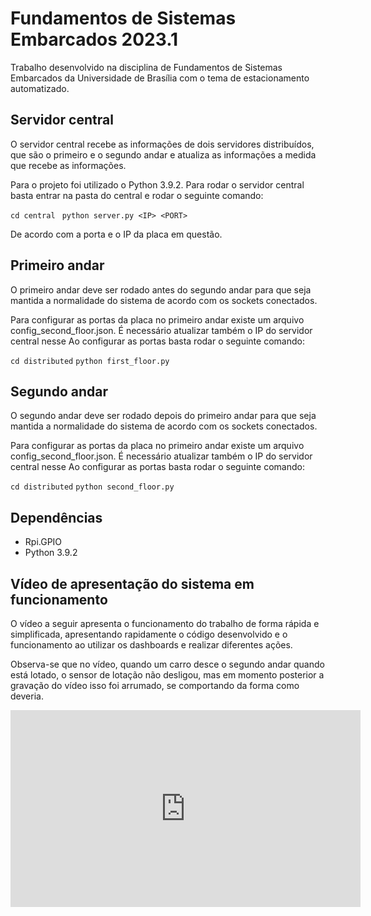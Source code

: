 # Fundamentos de Sistemas Embarcados 2023.1

Trabalho desenvolvido na disciplina de Fundamentos de Sistemas Embarcados da Universidade de Brasília com o tema de estacionamento automatizado. 

## Servidor central
O servidor central recebe as informações de dois servidores distribuídos, que são o primeiro e o segundo andar e atualiza as informações a medida que recebe as informações. 

Para o projeto foi utilizado o Python 3.9.2. Para rodar o servidor central basta entrar na pasta do central e rodar o seguinte comando: 

```cd central```
``` python server.py <IP> <PORT>```

De acordo com a porta e o IP da placa em questão. 

## Primeiro andar 

O primeiro andar deve ser rodado antes do segundo andar para que seja mantida a normalidade do sistema de acordo com os sockets conectados. 

Para configurar as portas da placa no primeiro andar existe um arquivo config_second_floor.json. É necessário atualizar também o IP do servidor central nesse  Ao configurar as portas basta rodar o seguinte comando: 

```cd distributed```
```python first_floor.py```

## Segundo andar 

O segundo andar deve ser rodado depois do primeiro andar para que seja mantida a normalidade do sistema de acordo com os sockets conectados. 

Para configurar as portas da placa no primeiro andar existe um arquivo config_second_floor.json. É necessário atualizar também o IP do servidor central nesse  Ao configurar as portas basta rodar o seguinte comando: 

```cd distributed```
```python second_floor.py```

## Dependências
 - Rpi.GPIO
 - Python 3.9.2


## Vídeo de apresentação do sistema em funcionamento

O vídeo a seguir apresenta o funcionamento do trabalho de forma rápida e simplificada, apresentando rapidamente o código desenvolvido e o funcionamento ao utilizar os dashboards e realizar diferentes ações.


Observa-se que no vídeo, quando um carro desce o segundo andar quando está lotado, o sensor de lotação não desligou, mas em momento posterior a gravação do vídeo isso foi arrumado, se comportando da forma como deveria. 


<iframe width="560" height="315" src="https://www.youtube.com/embed/5PJN8lX-4vs" title="YouTube video player" frameborder="0" allow="accelerometer; autoplay; clipboard-write; encrypted-media; gyroscope; picture-in-picture; web-share" allowfullscreen></iframe>